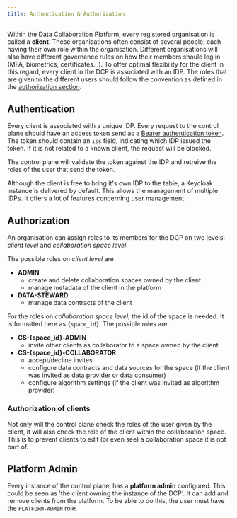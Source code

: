 ```yaml
---
title: Authentication & Authorization
---
```


Within the Data Collaboration Platform, every registered organisation is called a **client**. These organisations often consist of several people, each having their own role within the organisation.
Different organisations will also have different governance rules on how their members should log in (MFA, biometrics, certificates...). To offer optimal flexibility for the client in this regard, every client in the DCP is associated with an IDP. The roles that are given to the different users should follow the convention as defined in the [authorization section](#authorization).

## Authentication

Every client is associated with a unique IDP. Every request to the control plane should have an access token send as a [Bearer authentication token](https://swagger.io/docs/specification/v3_0/authentication/bearer-authentication/). The token should contain an `iss` field, indicating which IDP issued the token. If it is not related to a known client, the request will be blocked.

The control plane will validate the token against the IDP and retreive the roles of the user that send the token.

Although the client is free to bring it's own IDP to the table, a Keycloak instance is delivered by default. This allows the management of multiple IDPs. It offers a lot of features concerning user management.

## Authorization

An organisation can assign roles to its members for the DCP on two levels: _client level_ and _collaboration space level_.

The possible roles on _client level_ are

- **ADMIN**
  - create and delete collaboration spaces owned by the client
  - manage metadata of the client in the platform
- **DATA-STEWARD**
  - manage data contracts of the client

For the roles on _collaboration space level_, the id of the space is needed. It is formatted here as `{space_id}`.
The possible roles are

- **CS-\{space_id\}-ADMIN**
  - invite other clients as collaborator to a space owned by the client
- **CS-\{space_id\}-COLLABORATOR**
  - accept/decline invites
  - configure data contracts and data sources for the space (if the client was invited as data provider or data consumer)
  - configure algorithm settings (if the client was invited as algorithm provider)

### Authorization of clients

Not only will the control plane check the roles of the user given by the client, it will also check the role of the client within the collaboration space.
This is to prevent clients to edit (or even see) a collaboration space it is not part of.

## Platform Admin

Every instance of the control plane, has a **platform admin** configured. This could be seen as 'the client owning the instance of the DCP'. It can add and remove clients from the platform.
To be able to do this, the user must have the `PLATFORM-ADMIN` role.

